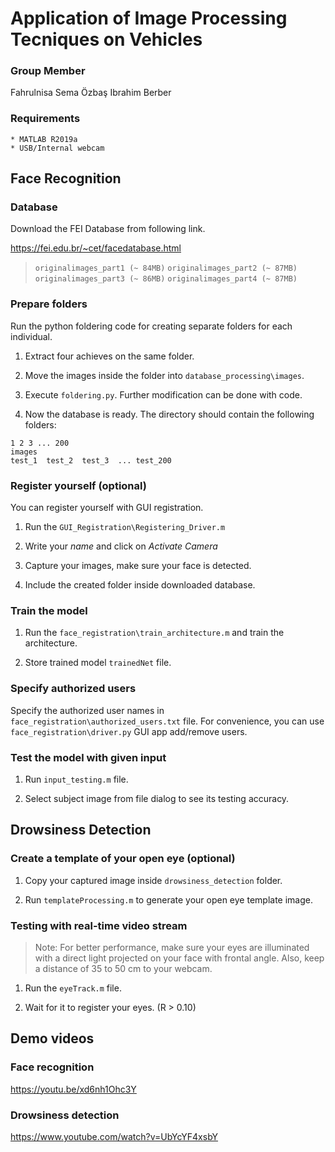 # Application of Image Processing Tecniques on Vehicles

### Group Member
Fahrulnisa Sema Özbaş
Ibrahim Berber

### Requirements

```
* MATLAB R2019a
* USB/Internal webcam
```


## Face Recognition

### Database
Download the  FEI Database from following link.

https://fei.edu.br/~cet/facedatabase.html

> `originalimages_part1 (~ 84MB)`
> `originalimages_part2 (~ 87MB)`
> `originalimages_part3 (~ 86MB)`
> `originalimages_part4 (~ 87MB)`
 
 
### Prepare folders

Run the python foldering code for creating separate folders for each individual.

1. Extract four achieves on the same folder.

2. Move the images inside the folder into `database_processing\images`.

3. Execute `foldering.py`. Further modification can be done with code.

4. Now the database is ready. The directory should contain the following folders:

```
1 2 3 ... 200
images
test_1  test_2  test_3  ... test_200
```
 
### Register yourself (optional)

You can register yourself with GUI registration. 

1. Run the `GUI_Registration\Registering_Driver.m`

2. Write your *name* and click on *Activate Camera*

3. Capture your images, make sure your face is detected.

4. Include the created folder inside downloaded database.

 
### Train the model

1. Run the `face_registration\train_architecture.m` and train the architecture.

2. Store trained model `trainedNet` file.
 
 
### Specify authorized users

Specify the authorized user names in `face_registration\authorized_users.txt` file. For convenience, you can use `face_registration\driver.py` GUI app add/remove users.
 
 
### Test the model with given input

1. Run `input_testing.m` file. 

2. Select subject image from file dialog to see its testing accuracy.


## Drowsiness Detection

### Create a template of your open eye (optional)

1. Copy your captured image inside `drowsiness_detection` folder.

2. Run `templateProcessing.m` to generate your open eye template image.

### Testing with real-time video stream

> Note: For better performance, make sure your eyes are illuminated with a direct light projected on your face with frontal angle. Also, keep a distance of 35 to 50 cm to your webcam.

1. Run the `eyeTrack.m` file. 

2. Wait for it to register your eyes. (R > 0.10)


## Demo videos
### Face recognition
https://youtu.be/xd6nh1Ohc3Y

### Drowsiness detection
https://www.youtube.com/watch?v=UbYcYF4xsbY
